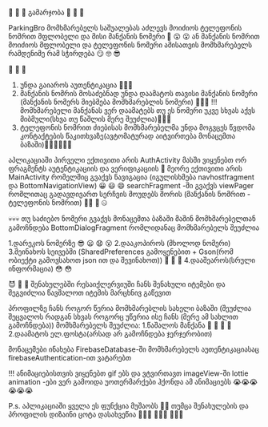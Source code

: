 👋 👋 👋 გამარჯობა 👋 👋 👋

ParkingBro მომხმარებელს საშუალებას აძლევს მოიძიოს ტელეფონის ნომრით მფლობელი და მისი მანქანის ნომერი 🤫 😮 😮
ან მანქანის ნომრით მოიძიოს მფლობელი და ტელეფონის ნომერი ამისათვის მომხმარებელს რამდენიმე რამ სჭირდება 😏 🤓 😎 

🧐 🧐 🧐 
1. უნდა გაიაროს აუთენტიკაცია 🥱🥱🥱
2. მანქანის ნომრის მოსაძებნად უნდა დაამატოს თავისი მანქანის ნომერი (მანქანის ნომერს მიებმება მომხმარებლის ნომერი) 💩💩💩
!!! მომხმარებელი მანქანას ვერ დაამატებს თუ ეს ნომერი უკვე სხვას აქვს მიბმული(სხვა თუ წაშლის მერე შეუძლია)🤠👻😁
3. ტელეფონის ნომრით ძიებისას მომხმარებელმა უნდა მოგვცეს წვდომა კონტაქტების წაკითხვაზე(ავტომატურად აიტვირთება მონაცემთა ბაზაში)😮‍💨😮‍💨😮‍💨

აპლიკაციაში პირველი ექთივითი არის AuthActivity მასში ვიყენებთ ორ ფრაგმენტს აუტენტიკაციის და ვერიფიკაციის 🤡
მეორე ექთივითი არის MainActivity რომელშიც გვაქვს ნავიგაცია (იგულისხმება navhostfragment და BottomNavigationView)  😀 😃 😄
searchFragment -ში გვაქვს viewPager რომლითაც გადავდივართ სერჩვის მოუდებს შორის (მანქანის ნომრით - ტელეფონის ნომრით) 😵‍💫 🫥 🤐

💀💀💀
თუ საძიებო ნომერი გვაქვს მონაცემთა ბაზაში მაშინ მომხმარებელთან გამოჩნდება BottomDialogFragment რომლიდანაც მომხმარებელს შეუძლია 

1.დარეკოს ნომერზე 😎 😦 😧 😮
2.დააკოპიროს (მხოლოდ ნომერი) 
3.შეინახოს სეივებში (SharedPreferences გამოყენებით + Gson(რომ ობიექტი გამოვსახოთ json ით და შევინახოთ)) 🥵 🥵 🥵
4.დააშეაროს(სრული ინფორმაცია) 😳 😳 

😈 👿 👹
შენახულებში რესაიქლერვიუში ჩანს შენახული იტემები და შეგვიძლია წავშალოთ იტემის მარცხნივ გაწევით

პროფილზე ჩანს როგორ წერია მომხმარებლის სახელი ბაზაში (შეუძლია შეცვალოს რადგან სხვას როგორც უწერია ისე ჩანს (მერე ამ სახლით გამოჩნდება))
მომხმარებელს შეუძლია:
1.წაშალოს მანქანა 🥲 🥹 🥲 🥹
2.დაამატოს ელ.ფოსტა(არსად არ გამოჩნდება ჯერჯერობით)

მონაცემები ინახება FirebaseDatabase-ში მომხმარებელს აუთენტიკაციასაც firebaseAuthentication-ით ვატარებთ


!!! ანიმაციებისთვის ვიყენებთ gif ებს და ვტვირთავთ imageView-ში lottie animation -ები ვერ გამოიდა უოთერმარქები ჰქონდა ამ ანიმაციებს 😭😭😭😭😭😭

P.s. აპლიკაციაში ყველა ეს ფუნქცია მუშაობს 🤩🥳 თუმცა შენახულების და პროფილის დიზაინი ცოტა დასახვეწია 👏👏👏 🤪🤪🤪 🤑🤑🤑
